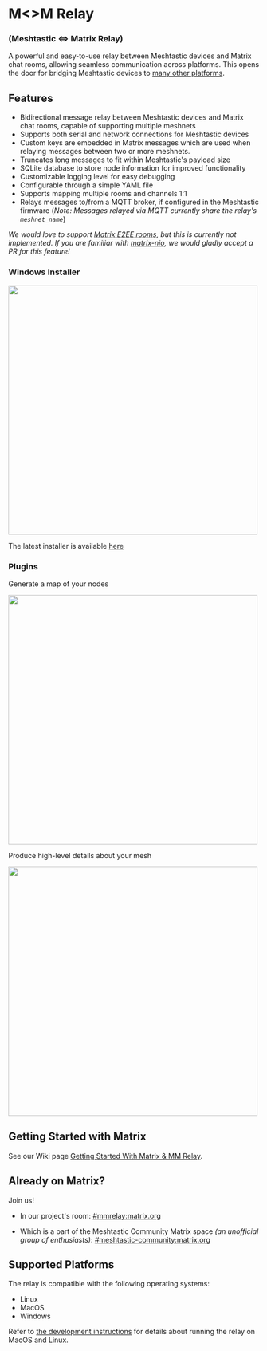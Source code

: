 # M<>M Relay

### (Meshtastic <=> Matrix Relay)

A powerful and easy-to-use relay between Meshtastic devices and Matrix chat rooms, allowing seamless communication across platforms. This opens the door for bridging Meshtastic devices to [many other platforms](https://matrix.org/bridges/).

## Features

- Bidirectional message relay between Meshtastic devices and Matrix chat rooms, capable of supporting multiple meshnets
- Supports both serial and network connections for Meshtastic devices
- Custom keys are embedded in Matrix messages which are used when relaying messages between two or more meshnets.
- Truncates long messages to fit within Meshtastic's payload size
- SQLite database to store node information for improved functionality
- Customizable logging level for easy debugging
- Configurable through a simple YAML file
- Supports mapping multiple rooms and channels 1:1
- Relays messages to/from a MQTT broker, if configured in the Meshtastic firmware (*Note: Messages relayed via MQTT currently share the relay's `meshnet_name`*)


*We would love to support [Matrix E2EE rooms](https://github.com/geoffwhittington/meshtastic-matrix-relay/issues/33), but this is currently not implemented. If you are familiar with [matrix-nio](https://github.com/poljar/matrix-nio/), we would gladly accept a PR for this feature!*

  

### Windows Installer

<img  src="https://user-images.githubusercontent.com/1770544/235249050-8c79107a-50cc-4803-b989-39e58100342d.png"  width="500"/>  

The latest installer is available [here](https://github.com/geoffwhittington/meshtastic-matrix-relay/releases)

### Plugins

Generate a map of your nodes

<img  src="https://user-images.githubusercontent.com/1770544/235247915-47750b4f-d505-4792-a458-54a5f24c1523.png"  width="500"/>

Produce high-level details about your mesh

<img  src="https://user-images.githubusercontent.com/1770544/235245873-1ddc773b-a4cd-4c67-b0a5-b55a29504b73.png"  width="500"/>

## Getting Started with Matrix

See our Wiki page [Getting Started With Matrix & MM Relay](https://github.com/geoffwhittington/meshtastic-matrix-relay/wiki/Getting-Started-With-Matrix-&-MM-Relay).

## Already on Matrix?

Join us!

- In our project's room: 
  [#mmrelay:matrix.org](https://matrix.to/#/#mmrelay:matrix.org)

- Which is a part of the Meshtastic Community Matrix space *(an unofficial group of enthusiasts)*:
  [#meshtastic-community:matrix.org](https://matrix.to/#/#meshtastic-community:matrix.org)  

## Supported Platforms

The relay is compatible with the following operating systems:

- Linux
- MacOS
- Windows

Refer to [the development instructions](DEVELOPMENT.md) for details about running the relay on MacOS and Linux.
